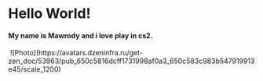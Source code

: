 # Hello World!
<h4>My name is Mawrody and i love play in cs2.</h4>
<img link=''>
![Photo](https://avatars.dzeninfra.ru/get-zen_doc/53963/pub_650c5816dcff1731998af0a3_650c583c983b547919913e45/scale_1200)
